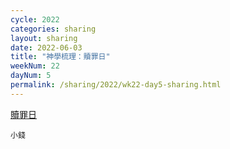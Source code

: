 ```yaml
---
cycle: 2022
categories: sharing
layout: sharing
date: 2022-06-03
title: "神學梳理：贖罪日"
weekNum: 22
dayNum: 5
permalink: /sharing/2022/wk22-day5-sharing.html
---
```


[贖罪日](https://eccseattle.github.io/media/sharing/2022/wk022/2022-06-03-bin.m4a)

`小錢`
